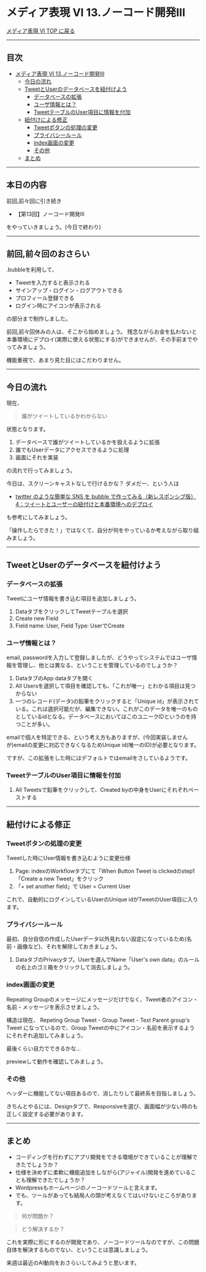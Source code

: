 # メディア表現 VI 13.ノーコード開発III

[メディア表現 VI TOP に戻る](./index.md)

---

## 目次<!-- omit in toc -->

- [メディア表現 VI 13.ノーコード開発III](#メディア表現-vi-13ノーコード開発iii)
  - [今日の流れ](#今日の流れ)
  - [TweetとUserのデータベースを紐付けよう](#tweetとuserのデータベースを紐付けよう)
    - [データベースの拡張](#データベースの拡張)
    - [ユーザ情報とは？](#ユーザ情報とは)
    - [TweetテーブルのUser項目に情報を付加](#tweetテーブルのuser項目に情報を付加)
  - [紐付けによる修正](#紐付けによる修正)
    - [Tweetボタンの処理の変更](#tweetボタンの処理の変更)
    - [プライバシールール](#プライバシールール)
    - [index画面の変更](#index画面の変更)
    - [その他](#その他)
  - [まとめ](#まとめ)

---


## 本日の内容<!-- omit in toc -->
前回,前々回に引き続き

- 【第13回】ノーコード開発III

をやっていきましょう。(今日で終わり)

---
## 前回,前々回のおさらい<!-- omit in toc -->
.bubbleを利用して、
- Tweetを入力すると表示される
- サインアップ・ログイン・ログアウトできる
- プロフィール登録できる
- ログイン時にアイコンが表示される

の部分まで制作しました。

前回,前々回休みの人は、そこから始めましょう。
残念ながらお金を払わないと本番環境にデプロイ(実際に使える状態にする)ができませんが、その手前までやってみましょう。

機能重視で、あまり見た目にはこだわりません。

---
## 今日の流れ
現在、
> 誰がツイートしているかわからない

状態となります。
1. データベースで誰がツイートしているかを扱えるように拡張
2. 誰でもUserデータにアクセスできるように処理
3. 画面にそれを実装

の流れで行ってみましょう。

今日は、スクリーンキャストなしで行けるかな？
ダメだー、という人は
- [twitter のような簡単な SNS を bubble で作ってみる（新レスポンシブ版）4：ツイートとユーザーの紐付けと本番環境へのデプロイ](https://blog.nocodelab.jp/entry/twitterclone2-4)

も参考にしてみましょう。

「操作したらできた！」ではなくて、自分が何をやっているか考えながら取り組みましょう。

---
## TweetとUserのデータベースを紐付けよう
### データベースの拡張
Tweetにユーザ情報を書き込む項目を追加しましょう。
1. DataタブをクリックしてTweetテーブルを選択
2. Create new Field
3. Field name: User, Field Type: UserでCreate

### ユーザ情報とは？
email, passwordを入力して登録しましたが、どうやってシステムではユーザ情報を管理し、他とは異なる、ということを管理しているのでしょうか？
1. DataタブのApp dataタブを開く
2. All Usersを選択して項目を確認しても、「これが唯一」とわかる項目は見つからない
3. 一つのレコード(データ)の鉛筆をクリックすると「Unique id」が表示されている。これは選択可能だが、編集できない。これがこのデータを唯一のものとしているidとなる。データベースにおいてはこのユニークIDというのを持つことが多い。

emailで個人を特定できる、という考え方もありますが、(今回実装しませんが)emailの変更に対応できなくなるためUnique id(唯一のID)が必要となります。

ですが、この拡張をした時にはデフォルトではemailをさしているようです。

### TweetテーブルのUser項目に情報を付加
1. All Tweetsで鉛筆をクリックして、Created byの中身をUserにそれぞれペーストする

---
## 紐付けによる修正
### Tweetボタンの処理の変更
Tweetした時にUser情報を書き込むように変更仕様
1. Page: indexのWorkflowタブにて「When Button Tweet is clickedのstep1「Create a new Tweet」をクリック
2. 「+ set another field」で User = Current User

これで、自動的にログインしているUserのUnique idがTweetのUser項目に入ります。

### プライバシールール
最初、自分自信の作成したUserデータ以外見れない設定になっているため(名前・画像など)、それを解除しておきましょう。
1. DataタブのPrivacyタブ。Userを選んでName「User's own data」のルールの右上のゴミ箱をクリックして消去しましょう。

### index画面の変更
Repeating Groupのメッセージにメッセージだけでなく、Tweet者のアイコン・名前・メッセージを表示させましょう。

構造は現在、
Repeting Group Tweet - Group Tweet - Text Parent group's Tweet
になっているので、Group Tweetの中にアイコン・名前を表示するようにそれぞれ追加してみましょう。

最後くらい自力でできるかな...

previewして動作を確認してみましょう。

### その他
ヘッダーに機能してない項目あるので、消したりして最終系を目指しましょう。

きちんとやるには、Designタブで、Responsiveを選び、画面幅が少ない時のも正しく設定する必要があります。

---
## まとめ
- コーディングを行わずにアプリ開発をできる環境ができていることが理解できたでしょうか？
- 仕様を決めずに柔軟に機能追加をしながら(アジャイル)開発を進めていることも理解できたでしょうか？
- Wordpressもホームページのノーコードツールと言えます。
- でも、ツールがあっても結局人の頭が考えなくてはいけないところがあります。

> 何が問題か？

> どう解決するか？


これを実際に形にするのが開発であり、ノーコードツールなのですが、この問題自体を解決するものでない、ということは意識しましょう。

来週は最近のAI動向をおさらいしてみようと思います。


